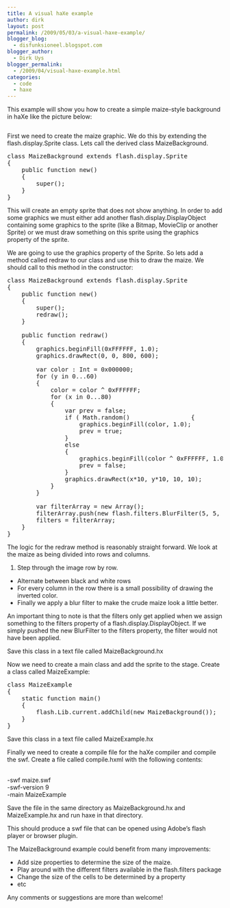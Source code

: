 ```yaml
---
title: A visual haXe example
author: dirk
layout: post
permalink: /2009/05/03/a-visual-haxe-example/
blogger_blog:
  - disfunksioneel.blogspot.com
blogger_author:
  - Dirk Uys
blogger_permalink:
  - /2009/04/visual-haxe-example.html
categories:
  - code
  - haxe
---
```

This example will show you how to create a simple maize-style background in haXe like the picture below:

[<img src="http://2.bp.blogspot.com/_HGpDbFeo-MU/Sez2syKk_EI/AAAAAAAAACI/5ZZ8Lq8VXoY/s400/maize.png" border="0" alt="" />][1]

First we need to create the maize graphic. We do this by extending the flash.display.Sprite class. Lets call the derived class MaizeBackground. 

<div>
  <pre>class MaizeBackground extends flash.display.Sprite<br />{<br />    public function new()<br />    {<br />        super();<br />    }<br />}</pre>
</div>

This will create an empty sprite that does not show anything. In order to add some graphics we must either add another flash.display.DisplayObject containing some graphics to the sprite (like a Bitmap, MovieClip or another Sprite) or we must draw something on this sprite using the graphics property of the sprite. 

We are going to use the graphics property of the Sprite. So lets add a method called redraw to our class and use this to draw the maize. We should call to this method in the constructor:

<div>
  <pre>class MaizeBackground extends flash.display.Sprite<br />{<br />    public function new()<br />    {<br />        super();<br />        redraw();<br />    }<br /><br />    public function redraw()<br />    {<br />        graphics.beginFill(0xFFFFFF, 1.0);<br />        graphics.drawRect(0, 0, 800, 600);<br /><br />        var color : Int = 0x000000;<br />        for (y in 0...60)<br />        {<br />            color = color ^ 0xFFFFFF;<br />            for (x in 0...80)<br />            {<br />                var prev = false;<br />                if ( Math.random()                 {<br />                    graphics.beginFill(color, 1.0);<br />                    prev = true;<br />                }<br />                else<br />                {<br />                    graphics.beginFill(color ^ 0xFFFFFF, 1.0);<br />                    prev = false;<br />                }<br />                graphics.drawRect(x*10, y*10, 10, 10);<br />            }<br />        }<br /><br />        var filterArray = new Array();<br />        filterArray.push(new flash.filters.BlurFilter(5, 5, 9));<br />        filters = filterArray;<br />    }<br />}</pre>
</div>

The logic for the redraw method is reasonably straight forward. We look at the maize as being divided into rows and columns. 
1.  Step through the image row by row.
*   Alternate between black and white rows
*   For every column in the row there is a small possibility of drawing the inverted color.
*   Finally we apply a blur filter to make the crude maize look a little better.
</ol> 
An important thing to note is that the filters only get applied when we assign something to the filters property of a flash.display.DisplayObject. If we simply pushed the new BlurFilter to the filters property, the filter would not have been applied.

Save this class in a text file called MaizeBackground.hx

Now we need to create a main class and add the sprite to the stage. Create a class called MaizeExample:

<div>
  <pre>class MaizeExample<br />{<br />    static function main()<br />    {<br />        flash.Lib.current.addChild(new MaizeBackground());<br />    }<br />}</pre>
</div>

Save this class in a text file called MaizeExample.hx

Finally we need to create a compile file for the haXe compiler and compile the swf. Create a file called compile.hxml with the following contents:

<div>
  <br />-swf maize.swf<br />-swf-version 9<br />-main MaizeExample
</div>

Save the file in the same directory as MaizeBackground.hx and MaizeExample.hx and run haxe in that directory.

This should produce a swf file that can be opened using Adobe&#8217;s flash player or browser plugin.

The MaizeBackground example could benefit from many improvements: 
*   Add size properties to determine the size of the maize.
*   Play around with the different filters available in the flash.filters package
*   Change the size of the cells to be determined by a property
*   etc
</ul> 
Any comments or suggestions are more than welcome!

 [1]: http://2.bp.blogspot.com/_HGpDbFeo-MU/Sez2syKk_EI/AAAAAAAAACI/5ZZ8Lq8VXoY/s1600-h/maize.png